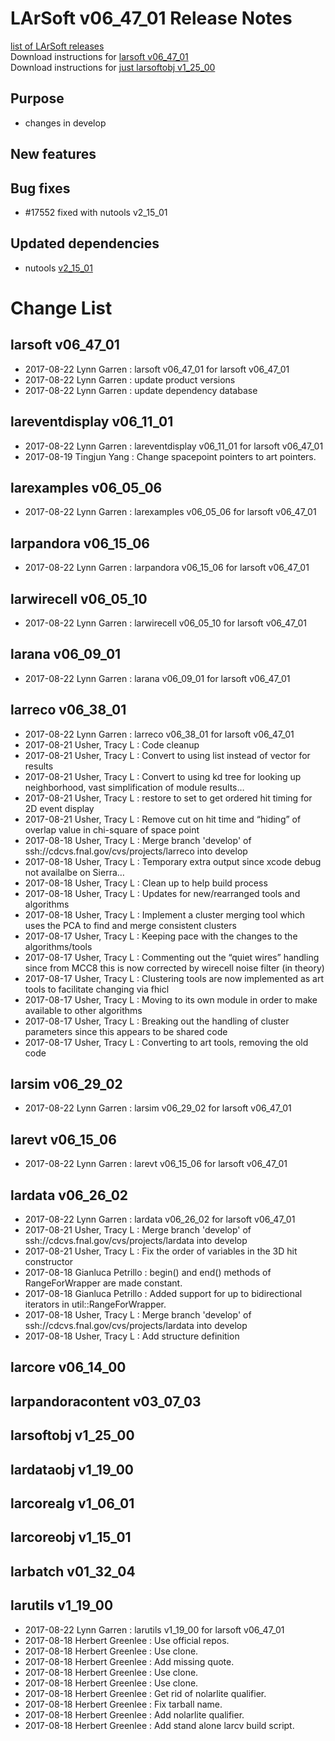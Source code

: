 # LArSoft v06_47_01 Release Notes



[list of LArSoft releases](LArSoft_release_list)  
Download instructions for [larsoft v06_47_01](http://scisoft.fnal.gov/scisoft/bundles/larsoft/v06_47_01/larsoft-v06_47_01.html)  
Download instructions for [just larsoftobj v1_25_00](http://scisoft.fnal.gov/scisoft/bundles/larsoftobj/v1_25_00/larsoftobj-v1_25_00.html)

## Purpose

-   changes in develop

## New features

## Bug fixes

-   \#17552 fixed with nutools v2_15_01

## Updated dependencies

-   nutools [v2_15_01](https://cdcvs.fnal.gov/redmine/projects/nutools/wiki/NuTools_Release_Notes#nutools-v2_15_01-8222017)

# Change List

## larsoft v06_47_01

-   2017-08-22 Lynn Garren : larsoft v06_47_01 for larsoft v06_47_01
-   2017-08-22 Lynn Garren : update product versions
-   2017-08-22 Lynn Garren : update dependency database

## lareventdisplay v06_11_01

-   2017-08-22 Lynn Garren : lareventdisplay v06_11_01 for larsoft v06_47_01
-   2017-08-19 Tingjun Yang : Change spacepoint pointers to art pointers.

## larexamples v06_05_06

-   2017-08-22 Lynn Garren : larexamples v06_05_06 for larsoft v06_47_01

## larpandora v06_15_06

-   2017-08-22 Lynn Garren : larpandora v06_15_06 for larsoft v06_47_01

## larwirecell v06_05_10

-   2017-08-22 Lynn Garren : larwirecell v06_05_10 for larsoft v06_47_01

## larana v06_09_01

-   2017-08-22 Lynn Garren : larana v06_09_01 for larsoft v06_47_01

## larreco v06_38_01

-   2017-08-22 Lynn Garren : larreco v06_38_01 for larsoft v06_47_01
-   2017-08-21 Usher, Tracy L : Code cleanup
-   2017-08-21 Usher, Tracy L : Convert to using list instead of vector for results
-   2017-08-21 Usher, Tracy L : Convert to using kd tree for looking up neighborhood, vast simplification of module results…
-   2017-08-21 Usher, Tracy L : restore to set to get ordered hit timing for 2D event display
-   2017-08-21 Usher, Tracy L : Remove cut on hit time and “hiding” of overlap value in chi-square of space point
-   2017-08-18 Usher, Tracy L : Merge branch 'develop' of ssh://cdcvs.fnal.gov/cvs/projects/larreco into develop
-   2017-08-18 Usher, Tracy L : Temporary extra output since xcode debug not availalbe on Sierra…
-   2017-08-18 Usher, Tracy L : Clean up to help build process
-   2017-08-18 Usher, Tracy L : Updates for new/rearranged tools and algorithms
-   2017-08-18 Usher, Tracy L : Implement a cluster merging tool which uses the PCA to find and merge consistent clusters
-   2017-08-17 Usher, Tracy L : Keeping pace with the changes to the algorithms/tools
-   2017-08-17 Usher, Tracy L : Commenting out the “quiet wires” handling since from MCC8 this is now corrected by wirecell noise filter (in theory)
-   2017-08-17 Usher, Tracy L : Clustering tools are now implemented as art tools to facilitate changing via fhicl
-   2017-08-17 Usher, Tracy L : Moving to its own module in order to make available to other algorithms
-   2017-08-17 Usher, Tracy L : Breaking out the handling of cluster parameters since this appears to be shared code
-   2017-08-17 Usher, Tracy L : Converting to art tools, removing the old code

## larsim v06_29_02

-   2017-08-22 Lynn Garren : larsim v06_29_02 for larsoft v06_47_01

## larevt v06_15_06

-   2017-08-22 Lynn Garren : larevt v06_15_06 for larsoft v06_47_01

## lardata v06_26_02

-   2017-08-22 Lynn Garren : lardata v06_26_02 for larsoft v06_47_01
-   2017-08-21 Usher, Tracy L : Merge branch 'develop' of ssh://cdcvs.fnal.gov/cvs/projects/lardata into develop
-   2017-08-21 Usher, Tracy L : Fix the order of variables in the 3D hit constructor
-   2017-08-18 Gianluca Petrillo : begin() and end() methods of RangeForWrapper are made constant.
-   2017-08-18 Gianluca Petrillo : Added support for up to bidirectional iterators in util::RangeForWrapper.
-   2017-08-18 Usher, Tracy L : Merge branch 'develop' of ssh://cdcvs.fnal.gov/cvs/projects/lardata into develop
-   2017-08-18 Usher, Tracy L : Add structure definition

## larcore v06_14_00

## larpandoracontent v03_07_03

## larsoftobj v1_25_00

## lardataobj v1_19_00

## larcorealg v1_06_01

## larcoreobj v1_15_01

## larbatch v01_32_04

## larutils v1_19_00

-   2017-08-22 Lynn Garren : larutils v1_19_00 for larsoft v06_47_01
-   2017-08-18 Herbert Greenlee : Use official repos.
-   2017-08-18 Herbert Greenlee : Use clone.
-   2017-08-18 Herbert Greenlee : Add missing quote.
-   2017-08-18 Herbert Greenlee : Use clone.
-   2017-08-18 Herbert Greenlee : Use clone.
-   2017-08-18 Herbert Greenlee : Get rid of nolarlite qualifier.
-   2017-08-18 Herbert Greenlee : Fix tarball name.
-   2017-08-18 Herbert Greenlee : Add nolarlite qualifier.
-   2017-08-18 Herbert Greenlee : Add stand alone larcv build script.
